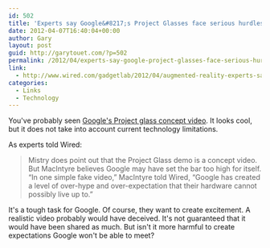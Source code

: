 ```yaml
---
id: 502
title: 'Experts say Google&#8217;s Project Glasses face serious hurdles'
date: 2012-04-07T16:40:04+00:00
author: Gary
layout: post
guid: http://garytouet.com/?p=502
permalink: /2012/04/experts-say-google-project-glasses-face-serious-hurdles/
link:
  - http://www.wired.com/gadgetlab/2012/04/augmented-reality-experts-say-google-glasses-face-serious-hurdles/
categories:
  - Links
  - Technology
---
```


You've probably seen <a href="https://plus.google.com/111626127367496192147/posts">Google's Project glass concept video</a>. It looks cool, but it does not take into account current technology limitations.

As experts told Wired:
<blockquote>Mistry does point out that the Project Glass demo is a concept video. But MacIntyre believes Google may have set the bar too high for itself. “In one simple fake video,” MacIntyre told Wired, “Google has created a level of over-hype and over-expectation that their hardware cannot possibly live up to.”</blockquote>

It's a tough task for Google. Of course, they want to create excitement. A realistic video probably would have deceived. It's not guaranteed that it would have been shared as much. But isn't it more harmful to create expectations Google won't be able to meet?
